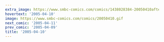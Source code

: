 ```yaml
---
extra_image: https://www.smbc-comics.com/comics/1438028384-20050410after.png
hovertext: '2005-04-10'
image: https://www.smbc-comics.com/comics/20050410.gif
next_comic: '2005-04-11'
prev_comic: '2005-04-09'
title: '2005-04-10'
---
```


